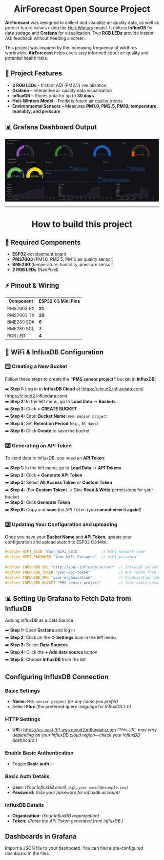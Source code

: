 <div align="center">
<h1>AirForecast Open Source Project</h1>
</div>

**AirForecast** was designed to collect and visualize air quality data, as well as predict future values using the [Holt-Winters](https://www.pmorgan.com.au/tutorials/holt-winters-method-and-northam-temperature-data/) model. It utilizes **InfluxDB** for data storage and **Grafana** for visualization. Two **RGB LEDs** provide instant AQI feedback without needing a screen.  

This project was inspired by the increasing frequency of wildfires worldwide. **AirForecast** helps users stay informed about air quality and potential health risks.


## 🚀 Project Features  
- **2 RGB LEDs** – Instant AQI (PM2.5) visualization  
- **Grafana** – Interactive air quality data visualization  
- **InfluxDB** – Stores data for up to **30 days**  
- **Holt-Winters Model** – Predicts future air quality trends  
- **Environmental Sensors** – Measures **PM1.0, PM2.5, PM10, temperature, humidity, and pressure**  


## 📊 **Grafana Dashboard Output**  
<div align="center">
<img src="Pictures/Grafana_visualize.png" width="800">
</div>

---
<div align="center">
<h1>How to build this project</h1>
</div>


## 🔧 **Required Components**  
- **ESP32** development board  
- **PMS7003** (PM1.0, PM2.5, PM10 air quality sensor)  
- **BME280** (temperature, humidity, pressure sensor)  
- **2 RGB LEDs** (NeoPixel)  



## ⚡ **Pinout & Wiring**  

| Component  | ESP32 C3 Mini Pins |
|------------|---------|
| PMS7003 RX | **21** |
| PMS7003 TX | **20** |
| BME280 SDA | **6** |
| BME280 SCL | **7** |
| RGB LED    | **4** |



## 📡 **WiFi & InfluxDB Configuration**  

### **1️⃣ Creating a New Bucket**  
Follow these steps to create the **"PMS sensor project"** bucket in **InfluxDB**:

➡️ **Step 1:** Log in to **InfluxDB Cloud** at [https://cloud2.influxdata.com](https://cloud2.influxdata.com)  
➡️ **Step 2:** In the left menu, go to **Load Data** → **Buckets**  
➡️ **Step 3:** Click **+ CREATE BUCKET**  
➡️ **Step 4:** Enter **Bucket Name**: `PMS sensor project`  
➡️ **Step 5:** Set **Retention Period** (e.g., `30 days`)  
➡️ **Step 6:** Click **Create** to save the bucket  

### **2️⃣ Generating an API Token**  
To send data to InfluxDB, you need an **API Token**:

➡️ **Step 1:** In the left menu, go to **Load Data** → **API Tokens**  
➡️ **Step 2:** Click **+ Generate API Token**  
➡️ **Step 3:** Select **All Access Token** or **Custom Token**  
➡️ **Step 4:** (For **Custom Token**) → Give **Read & Write** permissions for your bucket  
➡️ **Step 5:** Click **Generate Token**  
➡️ **Step 6:** Copy and **save** the API Token (you **cannot view it again**!)  



### **3️⃣ Updating Your Configuration and uploading**  
Once you have your **Bucket Name** and **API Token**, update your configuration and upload sketch to ESP32 C3 Mini:

```cpp
#define WIFI_SSID "Your_WiFi_SSID"          // WiFi network name
#define WIFI_PASSWORD "Your_WiFi_Password"  // WiFi password

#define INFLUXDB_URL "http://your-influxdb-server"  // InfluxDB server URL
#define INFLUXDB_TOKEN "your-api-token"             // API Token from InfluxDB
#define INFLUXDB_ORG "your-organization"            // Organization name in InfluxDB
#define INFLUXDB_BUCKET "PMS sensor project"        // Your newly created bucket
```
## 📊 Setting Up Grafana to Fetch Data from InfluxDB  
Adding InfluxDB as a Data Source

➡️ **Step 1:** Open **Grafana** and log in  
➡️ **Step 2:** Click on the ⚙️ **Settings** icon in the left menu  
➡️ **Step 3:** Select **Data Sources**  
➡️ **Step 4:** Click the **+ Add data source** button  
➡️ **Step 5:** Choose **InfluxDB** from the list  

##  Configuring InfluxDB Connection  

###  **Basic Settings**  
- **Name:** `PMS sensor project` *(or any name you prefer)*  
- Select **Flux** (the preferred query language for InfluxDB 2.0)  

###  **HTTP Settings**  
- **URL:** https://us-east-1-1.aws.cloud2.influxdata.com *(This URL may vary depending on your InfluxDB cloud region—check your InfluxDB dashboard.)*
###  **Enable Basic Authentication**  
- Toggle **Basic auth** ✅
###  **Basic Auth Details**  
- **User:** *(Your InfluxDB email, e.g., `your-email@example.com`)*  
- **Password:** *(Use your password for influxdb account)*
  

###  **InfluxDB Details**  
- **Organization:** *(Your InfluxDB organization)*  
- **Token:** *(Paste the API Token generated from InfluxDB.)*  
##  Dashboards in Grafana
Import a JSON file to your dashboard. You can find a pre-configured dashboard in the files.


